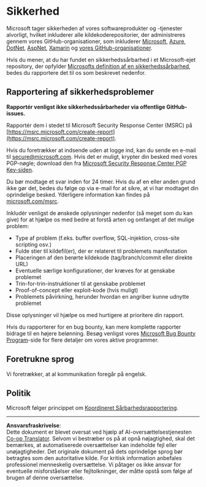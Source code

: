 <!--
CO_OP_TRANSLATOR_METADATA:
{
  "original_hash": "8587f83cfded1bfab99fda4022f4df89",
  "translation_date": "2025-08-27T20:21:41+00:00",
  "source_file": "SECURITY.md",
  "language_code": "da"
}
-->
# Sikkerhed

Microsoft tager sikkerheden af vores softwareprodukter og -tjenester alvorligt, hvilket inkluderer alle kildekoderepositorier, der administreres gennem vores GitHub-organisationer, som inkluderer [Microsoft](https://github.com/Microsoft), [Azure](https://github.com/Azure), [DotNet](https://github.com/dotnet), [AspNet](https://github.com/aspnet), [Xamarin](https://github.com/xamarin) og [vores GitHub-organisationer](https://opensource.microsoft.com/).

Hvis du mener, at du har fundet en sikkerhedssårbarhed i et Microsoft-ejet repository, der opfylder [Microsofts definition af en sikkerhedssårbarhed](https://docs.microsoft.com/en-us/previous-versions/tn-archive/cc751383(v=technet.10)), bedes du rapportere det til os som beskrevet nedenfor.

## Rapportering af sikkerhedsproblemer

**Rapportér venligst ikke sikkerhedssårbarheder via offentlige GitHub-issues.**

Rapportér dem i stedet til Microsoft Security Response Center (MSRC) på [https://msrc.microsoft.com/create-report](https://msrc.microsoft.com/create-report).

Hvis du foretrækker at indsende uden at logge ind, kan du sende en e-mail til [secure@microsoft.com](mailto:secure@microsoft.com). Hvis det er muligt, krypter din besked med vores PGP-nøgle; download den fra [Microsoft Security Response Center PGP Key-siden](https://www.microsoft.com/en-us/msrc/pgp-key-msrc).

Du bør modtage et svar inden for 24 timer. Hvis du af en eller anden grund ikke gør det, bedes du følge op via e-mail for at sikre, at vi har modtaget din oprindelige besked. Yderligere information kan findes på [microsoft.com/msrc](https://www.microsoft.com/msrc).  

Inkludér venligst de ønskede oplysninger nedenfor (så meget som du kan give) for at hjælpe os med bedre at forstå arten og omfanget af det mulige problem:

  * Type af problem (f.eks. buffer overflow, SQL-injektion, cross-site scripting osv.)
  * Fulde stier til kildefil(er), der er relateret til problemets manifestation
  * Placeringen af den berørte kildekode (tag/branch/commit eller direkte URL)
  * Eventuelle særlige konfigurationer, der kræves for at genskabe problemet
  * Trin-for-trin-instruktioner til at genskabe problemet
  * Proof-of-concept eller exploit-kode (hvis muligt)
  * Problemets påvirkning, herunder hvordan en angriber kunne udnytte problemet

Disse oplysninger vil hjælpe os med hurtigere at prioritere din rapport.

Hvis du rapporterer for en bug bounty, kan mere komplette rapporter bidrage til en højere belønning. Besøg venligst vores [Microsoft Bug Bounty Program](https://microsoft.com/msrc/bounty)-side for flere detaljer om vores aktive programmer.

## Foretrukne sprog

Vi foretrækker, at al kommunikation foregår på engelsk.

## Politik

Microsoft følger princippet om [Koordineret Sårbarhedsrapportering](https://www.microsoft.com/en-us/msrc/cvd).

---

**Ansvarsfraskrivelse**:  
Dette dokument er blevet oversat ved hjælp af AI-oversættelsestjenesten [Co-op Translator](https://github.com/Azure/co-op-translator). Selvom vi bestræber os på at opnå nøjagtighed, skal det bemærkes, at automatiserede oversættelser kan indeholde fejl eller unøjagtigheder. Det originale dokument på dets oprindelige sprog bør betragtes som den autoritative kilde. For kritisk information anbefales professionel menneskelig oversættelse. Vi påtager os ikke ansvar for eventuelle misforståelser eller fejltolkninger, der måtte opstå som følge af brugen af denne oversættelse.
